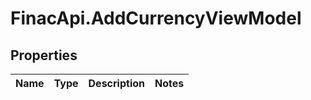 # FinacApi.AddCurrencyViewModel

## Properties
Name | Type | Description | Notes
------------ | ------------- | ------------- | -------------
